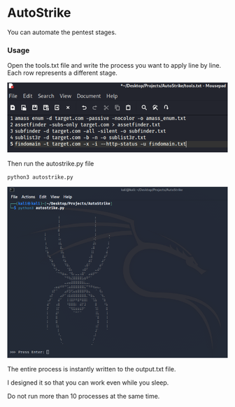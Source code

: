 # AutoStrike
You can automate the pentest stages.

### Usage

Open the tools.txt file and write the process you want to apply line by line.
Each row represents a different stage.

![AutoStrie](autostrike1.png)

Then run the autostrike.py file

```bash
python3 autostrike.py
```

![AutoStrie](autostrike2.png)

The entire process is instantly written to the output.txt file.

I designed it so that you can work even while you sleep.

Do not run more than 10 processes at the same time.
